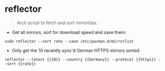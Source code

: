 # reflector

> Arch script to fetch and sort mirrorlists.

- Get all mirrors, sort for download speed and save them:

`sudo reflector --sort rate --save /etc/pacman.d/mirrorlist`

- Only get the 10 recently sync'd German HTTPS mirrors sorted:

`reflector --latest {{10}} --country {{Germany}} --protocol {{https}} --sort {{rate}}`
